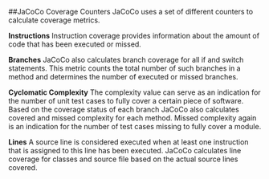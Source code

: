 ##JaCoCo Coverage Counters
JaCoCo uses a set of different counters to calculate coverage metrics. 

**Instructions**
Instruction coverage provides information about the amount of code that has been executed or missed.

**Branches**
JaCoCo also calculates branch coverage for all if and switch statements. This metric counts the total number of such branches in a method and determines the number of executed or missed branches. 

**Cyclomatic Complexity**
The complexity value can serve as an indication for the number of unit test cases to fully cover a certain piece of software.
Based on the coverage status of each branch JaCoCo also calculates covered and missed complexity for each method. Missed complexity again is an indication for the number of test cases missing to fully cover a module.

**Lines**
A source line is considered executed when at least one instruction that is assigned to this line has been executed.
JaCoCo calculates line coverage for classes and source file based on the actual source lines covered.